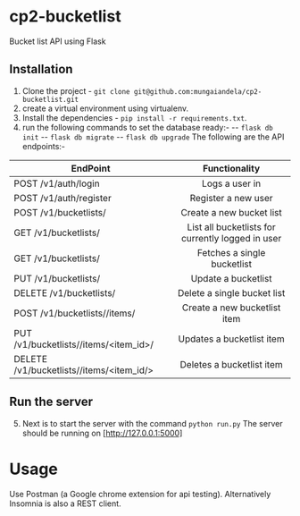 # cp2-bucketlist
Bucket list API using Flask

## Installation
1. Clone the project - `git clone git@github.com:mungaiandela/cp2-bucketlist.git`
2. create a virtual environment using virtualenv.
3. Install the dependencies - `pip install -r requirements.txt`.
4. run the following commands to set the database ready:-
  -- `flask db init`
  -- `flask db migrate`
  -- `flask db upgrade`
The following are the API endpoints:-

| EndPoint                                  | Functionality                    |
| ------------------------------            |:-------------------------------: |
| POST /v1/auth/login                          | Logs a user in                   |
| POST /v1/auth/register                       | Register a new user              |
| POST /v1/bucketlists/                         | Create a new bucket list         |
| GET /v1/bucketlists/                         | List all bucketlists for currently logged in user|
| GET /v1/bucketlists/<id>                     | Fetches a single bucketlist      |
| PUT /v1/bucketlists/<id>                     | Update a bucketlist              |
| DELETE /v1/bucketlists/<id>                  | Delete a single bucket list      |
| POST /v1/bucketlists/<id>/items/             | Create a new bucketlist item     |
| PUT /v1/bucketlists/<id>/items/<item_id>/     | Updates a bucketlist item        |
| DELETE /v1/bucketlists/<id>/items/<item_id/>  | Deletes a bucketlist item        |

## Run the server
  5. Next is to start the server with the command `python run.py`
    The server should be running on [http://127.0.0.1:5000]

# Usage
  Use Postman (a Google chrome extension for api testing).
  Alternatively Insomnia is also a REST client.
